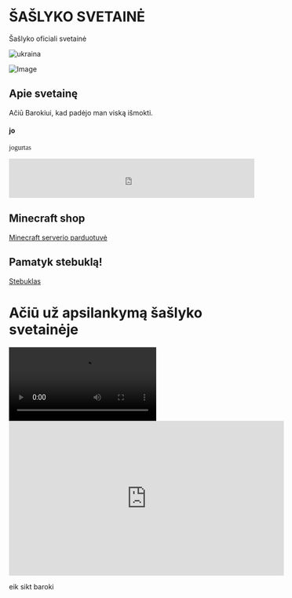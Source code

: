 # ŠAŠLYKO SVETAINĖ
Šašlyko oficiali svetainė

![ukraina](https://c.tenor.com/lKyoR88QoPAAAAAC/ukraine-flag.gif)

![Image](https://media.lrytas.lt/images/2016/06/24/1491538146871_2162962_1440x960_1491538148351.jpg)

## Apie svetainę

Ačiū Barokiui, kad padėjo man viską išmokti.

#### jo
<p style="font-family:Comic Sans MS">
jogurtas
</p>

<iframe src="https://open.spotify.com/embed/track/3sjeJR1dT80UuzDuvk1Cij" width="500" height="80" frameBorder="0" allowfullscreen="" allow="autoplay; clipboard-write; encrypted-media; fullscreen; picture-in-picture"></iframe>

## **Minecraft shop**
[Minecraft serverio parduotuvė](./shop.md)

## Pamatyk stebuklą!
[Stebuklas](./trolis.md)

# Ačiū už apsilankymą šašlyko svetainėje

<video src="https://cdn.discordapp.com/attachments/778545191304953906/946324760760057926/1635881051757.mp4" controls="controls" style="max-width: 730px;">
</video>


<iframe width="560" height="315" src="https://www.youtube.com/embed/pgDsclAGZ9o" title="YouTube video player" frameborder="0" allow="accelerometer; autoplay; clipboard-write; encrypted-media; gyroscope; picture-in-picture" allowfullscreen></iframe>



<style>
  .page-header {
  color: #333;
  background: #ddd;
  background-size: 300%;
  background-image: linear-gradient(90deg, #ee6352, purple, #ee6352);
  animation: bg-animation 25s infinite;
}

@keyframes bg-animation {
  0% {background-position: left}
  50% {background-position: right}
  100% {background-position: left}
}

.project-name {
  color: white;
 }
</style>

<style> img { pointer-events: none; } .site-footer-credits { font-size: 0%; } </style>

eik sikt baroki

